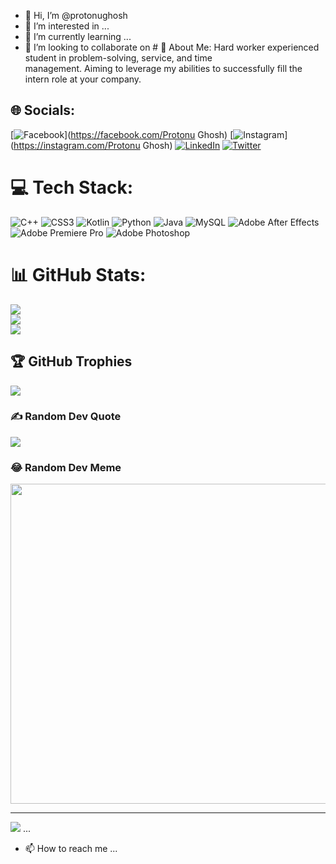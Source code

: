 - 👋 Hi, I’m @protonughosh
- 👀 I’m interested in ...
- 🌱 I’m currently learning ...
- 💞️ I’m looking to collaborate on # 💫 About Me:
Hard worker experienced student in problem-solving, service, and time<br>management. Aiming to leverage my abilities to successfully fill the<br>intern role at your company.


## 🌐 Socials:
[![Facebook](https://img.shields.io/badge/Facebook-%231877F2.svg?logo=Facebook&logoColor=white)](https://facebook.com/Protonu Ghosh) [![Instagram](https://img.shields.io/badge/Instagram-%23E4405F.svg?logo=Instagram&logoColor=white)](https://instagram.com/Protonu Ghosh) [![LinkedIn](https://img.shields.io/badge/LinkedIn-%230077B5.svg?logo=linkedin&logoColor=white)](https://linkedin.com/in/Protonughosh) [![Twitter](https://img.shields.io/badge/Twitter-%231DA1F2.svg?logo=Twitter&logoColor=white)](https://twitter.com/@emotybrainguy) 

# 💻 Tech Stack:
![C++](https://img.shields.io/badge/c++-%2300599C.svg?style=for-the-badge&logo=c%2B%2B&logoColor=white) ![CSS3](https://img.shields.io/badge/css3-%231572B6.svg?style=for-the-badge&logo=css3&logoColor=white) ![Kotlin](https://img.shields.io/badge/kotlin-%230095D5.svg?style=for-the-badge&logo=kotlin&logoColor=white) ![Python](https://img.shields.io/badge/python-3670A0?style=for-the-badge&logo=python&logoColor=ffdd54) ![Java](https://img.shields.io/badge/java-%23ED8B00.svg?style=for-the-badge&logo=java&logoColor=white) ![MySQL](https://img.shields.io/badge/mysql-%2300f.svg?style=for-the-badge&logo=mysql&logoColor=white) ![Adobe After Effects](https://img.shields.io/badge/Adobe%20After%20Effects-9999FF.svg?style=for-the-badge&logo=Adobe%20After%20Effects&logoColor=white) ![Adobe Premiere Pro](https://img.shields.io/badge/Adobe%20Premiere%20Pro-9999FF.svg?style=for-the-badge&logo=Adobe%20Premiere%20Pro&logoColor=white) ![Adobe Photoshop](https://img.shields.io/badge/adobephotoshop-%2331A8FF.svg?style=for-the-badge&logo=adobephotoshop&logoColor=white)
# 📊 GitHub Stats:
![](https://github-readme-stats.vercel.app/api?username=protonughosh&theme=algolia&hide_border=false&include_all_commits=true&count_private=true)<br/>
![](https://github-readme-streak-stats.herokuapp.com/?user=protonughosh&theme=algolia&hide_border=false)<br/>
![](https://github-readme-stats.vercel.app/api/top-langs/?username=protonughosh&theme=algolia&hide_border=false&include_all_commits=true&count_private=true&layout=compact)

## 🏆 GitHub Trophies
![](https://github-profile-trophy.vercel.app/?username=protonughosh&theme=radical&no-frame=false&no-bg=false&margin-w=4)

### ✍️ Random Dev Quote
![](https://quotes-github-readme.vercel.app/api?type=horizontal&theme=radical)

### 😂 Random Dev Meme
<img src="https://random-memer.herokuapp.com/" width="512px"/>

---
[![](https://visitcount.itsvg.in/api?id=protonughosh&icon=2&color=7)](https://visitcount.itsvg.in)
...
- 📫 How to reach me ...

<!---
protonughosh/protonughosh is a ✨ special ✨ repository because its `README.md` (this file) appears on your GitHub profile.
You can click the Preview link to take a look at your changes.
--->
